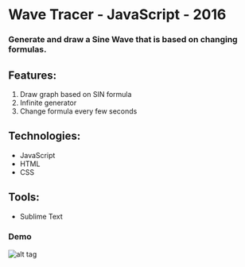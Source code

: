 # Wave Tracer - JavaScript - 2016
### Generate and draw a Sine Wave that is based on changing formulas.

## Features:
1. Draw graph based on SIN formula
2. Infinite generator
3. Change formula every few seconds

## Technologies:
- JavaScript
- HTML
- CSS

## Tools:
- Sublime Text

### Demo 

![alt tag](https://github.com/panaitescu-paul/graph-generator/blob/master/Process/Graph%20Generator.gif) 

